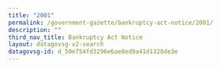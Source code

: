 ```yaml
---
title: "2001"
permalink: /government-gazette/bankruptcy-act-notice/2001/
description: ""
third_nav_title: Bankruptcy Act Notice
layout: datagovsg-v2-search
datagovsg-id: d_50e754fd3296e6ae8ed9a41d1328de3e
---
```

